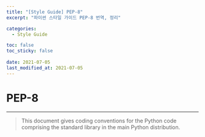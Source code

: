 ```yaml
---
title: "[Style Guide] PEP-8"
excerpt: "파이썬 스타일 가이드 PEP-8 번역, 정리"

categories:
  - Style Guide

toc: false
toc_sticky: false
 
date: 2021-07-05
last_modified_at: 2021-07-05
---
```


# PEP-8
---
> This document gives coding conventions for the Python code comprising the standard library in the main Python distribution.